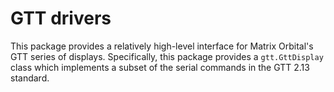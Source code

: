 # GTT drivers
This package provides a relatively high-level interface for Matrix Orbital's GTT series of displays.
Specifically, this package provides a `gtt.GttDisplay` class which implements a subset of the serial commands in the GTT 2.13 standard.